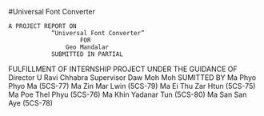 #Universal Font Converter

    A PROJECT REPORT ON 
				“Universal Font Converter”
						FOR
				  	Geo Mandalar
				SUBMITTED IN PARTIAL
FULFILLMENT OF INTERNSHIP
PROJECT
UNDER THE GUIDANCE OF 
Director
U Ravi Chhabra
Supervisor
Daw Moh Moh
SUMITTED BY
Ma Phyo Phyo Ma (5CS-77)
Ma Zin Mar Lwin (5CS-79)
Ma Ei Thu Zar Htun (5CS-75)
Ma Poe Thel Phyu (5CS-76)
Ma Khin Yadanar Tun (5CS-80)
Ma San San Aye (5CS-78)
